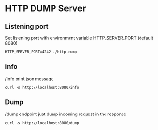# HTTP DUMP Server

## Listening port

Set listening port with environment variable HTTP_SERVER_PORT (default 8080)
```
HTTP_SERVER_PORT=4242 ./http-dump
```

## Info
/info print json message
```
curl -s http://localhost:8080/info
```

## Dump

/dump endpoint just dump incoming request in the response
```
curl -s http://localhost:8080/dump
```
